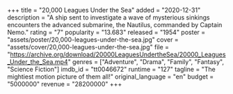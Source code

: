 +++
title = "20,000 Leagues Under the Sea"
added = "2020-12-31"
description = "A ship sent to investigate a wave of mysterious sinkings encounters the advanced submarine, the Nautilus, commanded by Captain Nemo."
rating = "7"
popularity = "13.683"
released = "1954"
poster = "assets/poster/20,000-leagues-under-the-sea.jpg"
cover = "assets/cover/20,000-leagues-under-the-sea.jpg"
file = "https://archive.org/download/20000LeaguesUndertheSea/20000_Leagues_Under_the_Sea.mp4"
genres = ["Adventure", "Drama", "Family", "Fantasy", "Science Fiction"]
imdb_id = "tt0046672"
runtime = "127"
tagline = "The mightiest motion picture of them all!"
original_language = "en"
budget = "5000000"
revenue = "28200000"
+++
